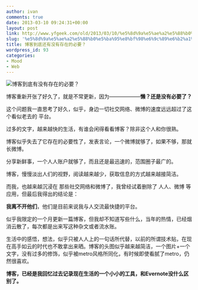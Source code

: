 ```yaml
---
author: ivan
comments: true
date: 2013-03-10 09:24:31+00:00
layout: post
link: http://www.yfgeek.com/old/2013/03/10/%e5%8d%9a%e5%ae%a2%e5%88%b0%e5%ba%95%e8%bf%98%e6%9c%89%e6%b2%a1%e6%9c%89%e5%ad%98%e5%9c%a8%e7%9a%84%e5%bf%85%e8%a6%81%ef%bc%9f/
slug: '%e5%8d%9a%e5%ae%a2%e5%88%b0%e5%ba%95%e8%bf%98%e6%9c%89%e6%b2%a1%e6%9c%89%e5%ad%98%e5%9c%a8%e7%9a%84%e5%bf%85%e8%a6%81%ef%bc%9f'
title: 博客到底还有没有存在的必要？
wordpress_id: 93
categories:
- Mood
- Web
---
```


![博客到底有没有存在的必要？](http://www.yfgeek.com/wp-content/uploads/2013/03/6.jpg)

[<!-- more -->](http://www.yfgeek.com/wp-content/uploads/2013/03/6.jpg)

博客重新开张了好久了，就是不常更新，因为——————**懒？还是没有必要了？**

这个问题我一直思考了好久，似乎，身边一切社交网络、微博的速度远远超过了这个看似老去的 平台。

过多的文字，越来越快的生活，有谁会闲得看看博客？除非这个人和你很熟。

博客似乎失去了它存在的必要性了，发表言论，一个微博就够了，如果不够，那就长微博。

分享新鲜事，一个人人账户就够了，而且还是最迅速的，范围圈子最广的。

博客，慢慢淡出人们的视野，阅读越来越少，获取信息的方式越来越接简洁。

而我，也越来越沉浸在 那些社交网络和微博了，我曾经试着删除了 人人、微博 等应用，但最后我得出的结论是：

**我离不开他们**，他们是目前来说我与人交流最快捷的平台。

似乎我限定的一个月更新一篇博客，但我却不知道写些什么，当年的热情，已经烟消云散了，每次都是出来写这种杂文或者流水账。

生活中的感悟，想法，似乎只被人人上的一句话所代替，以前的所谓技术贴，在现在高手如云的时代也不敢拿出来晒。博客的头图似乎越来越简洁，一个图片+一个文字，没有过多的修饰，似乎被metro风格所同化，有时候即使看腻了metro，仍然很喜欢。

**博客，已经是我回忆过去记录现在生活的一个小小的工具，和Evernote没什么区别了。**


